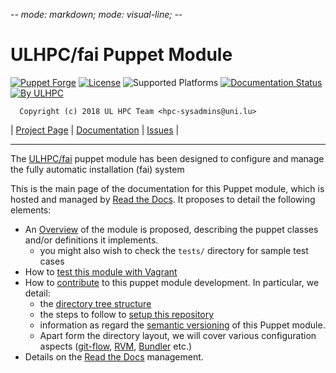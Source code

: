 -*- mode: markdown; mode: visual-line;  -*-

# ULHPC/fai Puppet Module

[![Puppet Forge](http://img.shields.io/puppetforge/v/ULHPC/fai.svg)](https://forge.puppetlabs.com/ULHPC/fai)
[![License](http://img.shields.io/:license-GPL3.0-blue.svg)](LICENSE)
![Supported Platforms](http://img.shields.io/badge/platform-debian-lightgrey.svg)
[![Documentation Status](https://readthedocs.org/projects/ulhpc-puppet-fai/badge/?version=latest)](https://readthedocs.org/projects/ulhpc-puppet-fai/?badge=latest)
[![By ULHPC](https://img.shields.io/badge/by-ULHPC-blue.svg)](http://hpc.uni.lu)

      Copyright (c) 2018 UL HPC Team <hpc-sysadmins@uni.lu>

| [Project Page](https://github.com/ULHPC/puppet-fai) | [Documentation](http://ulhpc-puppet-fai.readthedocs.org/en/latest/) | [Issues](https://github.com/ULHPC/puppet-fai/issues) |


-----------
The [ULHPC/fai](https://github.com/ULHPC/puppet-fai) puppet module has been designed to configure and manage the fully automatic installation (fai) system

This is the main page of the documentation for this Puppet module, which is hosted and managed by [Read the Docs](http://ulhpc-fai.readthedocs.org/en/latest/).
It proposes to detail the following elements:

* An [Overview](overview.md) of the module is proposed, describing the puppet classes and/or definitions it implements.
     - you might also wish to check the `tests/` directory for sample test cases
* How to [test this module with Vagrant](vagrant.md)
* How to [contribute](contributing/index.md) to this puppet module development. In particular, we detail:
     - the [directory tree structure](contributing/layout.md)
	 - the steps to follow to [setup this repository](contributing/setup.md)
	 - information as regard the [semantic versioning](contributing/versioning.md) of this Puppet module.
     - Apart form the directory layout, we will cover various configuration aspects ([git-flow](https://github.com/nvie/gitflow), [RVM](https://rvm.io/), [Bundler](http://bundler.io/) etc.)
* Details on the [Read the Docs](http://ulhpc-puppet-fai.readthedocs.org/en/latest/) management.
